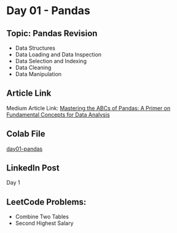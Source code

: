 # Day 01 - Pandas

## Topic: Pandas Revision
- Data Structures
- Data Loading and Data Inspection
- Data Selection and Indexing
- Data Cleaning
- Data Manipulation

## Article Link
Medium Article Link: [Mastering the ABCs of Pandas: A Primer on Fundamental Concepts for Data Analysis]()

## Colab File
[day01-pandas](https://colab.research.google.com/drive/1st31qTxabQ_k1iMI-efqybIdRZKuXWEA?usp=sharing)

## LinkedIn Post
Day 1

## LeetCode Problems:
- Combine Two Tables
- Second Highest Salary

